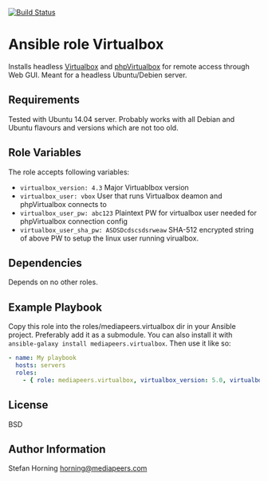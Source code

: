 [![Build Status](https://travis-ci.org/mediapeers/ansible-role-virtualbox.svg?branch=master)](https://travis-ci.org/mediapeers/ansible-role-virtualbox)

# Ansible role Virtualbox
Installs headless [Virtualbox](https://www.virtualbox.org/) and [phpVirtualbox](http://sourceforge.net/projects/phpvirtualbox/) for remote access
through Web GUI. Meant for a headless Ubuntu/Debien server.

## Requirements
Tested with Ubuntu 14.04 server. Probably works with all Debian and Ubuntu flavours and versions which are not too old.

## Role Variables
The role accepts following variables:
* `virtualbox_version: 4.3`  Major Virtuablbox version
* `virtualbox_user: vbox` User that runs Virtualbox deamon and phpVirtualbox connects to
* `virtualbox_user_pw: abc123` Plaintext PW for virtualbox user needed for phpVirtualbox connection config
* `virtualbox_user_sha_pw: ASDSDcdscsdsrweaw` SHA-512 encrypted string of above PW to setup the linux user running virualbox.

## Dependencies
Depends on no other roles.

## Example Playbook
Copy this role into the roles/mediapeers.virtualbox dir in your Ansible project. Preferably add it as a submodule.
You can also install it with `ansible-galaxy install mediapeers.virtualbox`.
Then use it like so:

```yaml
- name: My playbook
  hosts: servers
  roles:
    - { role: mediapeers.virtualbox, virtualbox_version: 5.0, virtualbox_user: vbox }
```

## License
BSD

## Author Information
Stefan Horning <horning@mediapeers.com>
